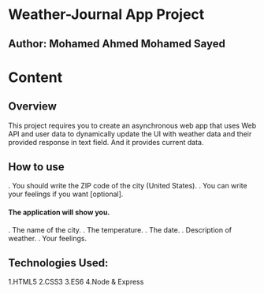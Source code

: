 # Weather-Journal App Project

## Author: Mohamed Ahmed Mohamed Sayed

# Content

## Overview
This project requires you to create an asynchronous web app that uses Web API and user data to dynamically update the UI with weather data and their provided response in text field. And it provides current data.

## How to use
. You should write the ZIP code of the city (United States).
. You can write your feelings if you want [optional].

#### The application will show you.
. The name of the city.
. The temperature.
. The date.
. Description of weather.
. Your feelings.

## Technologies Used:
1.HTML5
2.CSS3
3.ES6
4.Node & Express